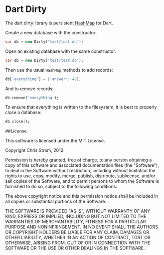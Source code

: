 # Dart Dirty

The dart dirty library is persistent [HashMap](http://api.dartlang.org/docs/bleeding_edge/dart_core/HashMap.html) for Dart.

Create a new database with the constructor:

```dart
var db = new Dirty('test/test.db');
```

Open an existing database with the same constructor:

```dart
var db = new Dirty('test/test.db');
```

Then use the usual `HashMap` methods to add records:

```dart
db['everything'] = {'answer': 42};
```

And to remove records:

```dart
db.remove('everything');
```

To ensure that everything is written to the filesystem, it is best to properly close a database:

```dart
db.close();
```

##License

This software is licensed under the MIT License.

Copyright Chris Strom, 2012.

Permission is hereby granted, free of charge, to any person obtaining a copy of this software and associated documentation files (the "Software"), to deal in the Software without restriction, including without limitation the rights to use, copy, modify, merge, publish, distribute, sublicense, and/or sell copies of the Software, and to permit persons to whom the Software is furnished to do so, subject to the following conditions:

The above copyright notice and this permission notice shall be included in all copies or substantial portions of the Software.

THE SOFTWARE IS PROVIDED "AS IS", WITHOUT WARRANTY OF ANY KIND, EXPRESS OR IMPLIED, INCLUDING BUT NOT LIMITED TO THE WARRANTIES OF MERCHANTABILITY, FITNESS FOR A PARTICULAR PURPOSE AND NONINFRINGEMENT. IN NO EVENT SHALL THE AUTHORS OR COPYRIGHT HOLDERS BE LIABLE FOR ANY CLAIM, DAMAGES OR OTHER LIABILITY, WHETHER IN AN ACTION OF CONTRACT, TORT OR OTHERWISE, ARISING FROM, OUT OF OR IN CONNECTION WITH THE SOFTWARE OR THE USE OR OTHER DEALINGS IN THE SOFTWARE.
